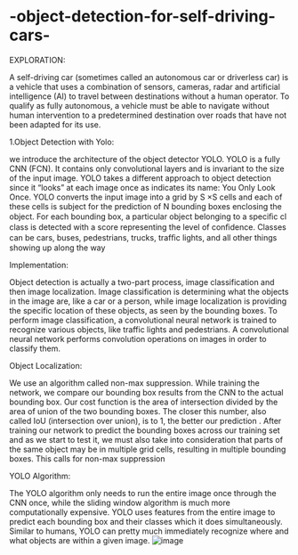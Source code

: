 # -object-detection-for-self-driving-cars-

EXPLORATION:

A self-driving car (sometimes called an autonomous car or driverless car) is a vehicle that uses a combination of sensors, cameras, radar and artificial intelligence (AI) to travel between destinations without a human operator.
To qualify as fully autonomous, a vehicle must be able to navigate without human intervention to a predetermined destination over roads that have not been adapted for its use.

1.Object Detection with Yolo:	

we introduce the architecture of the object detector YOLO. YOLO is a fully CNN (FCN). It contains only convolutional layers and is invariant to the size of the input image. YOLO takes a different approach to object detection since it “looks” at each image once as indicates its name: You Only Look Once. YOLO converts the input image into a grid by S ×S cells and each of these cells is subject for the prediction of N bounding boxes enclosing the object. For each bounding box, a particular object belonging to a speciﬁc cl
class is detected with a score representing the level of conﬁdence. Classes can be cars, buses, pedestrians, trucks, trafﬁc lights, and all other things showing up along the way

Implementation:

Object detection is actually a two-part process, image classification and then image localization. Image classification is determining what the objects in the image are, like a car or a person, while image localization is providing the specific location of these objects, as seen by the bounding boxes.
To perform image classification, a  convolutional neural network is trained to recognize various objects, like traffic lights and pedestrians. A convolutional neural network performs convolution operations on images in order to classify them.

Object Localization:

We use an algorithm called non-max suppression. While training the network, we compare our bounding box results from the CNN to the actual bounding box. 
Our cost function is the area of intersection divided by the area of union of the two bounding boxes.
The closer this number, also called IoU (intersection over union), is to 1, the better our prediction .
After training our network to predict the bounding boxes across our training set and as we start to test it, we must also take into consideration that parts of the same object may be in multiple grid cells, resulting in multiple bounding boxes. 
This calls for non-max suppression

YOLO Algorithm:

The YOLO algorithm only needs to run the entire image once through the CNN once, while the sliding window algorithm is much more computationally expensive. 
YOLO uses features from the entire image to predict each bounding box and their classes which it does simultaneously.
Similar to humans, YOLO can pretty much immediately recognize where and what objects are within a given image.
![image](https://user-images.githubusercontent.com/80278260/124706175-7cbc7e80-df14-11eb-9aa0-5e2fba804ba0.png)



